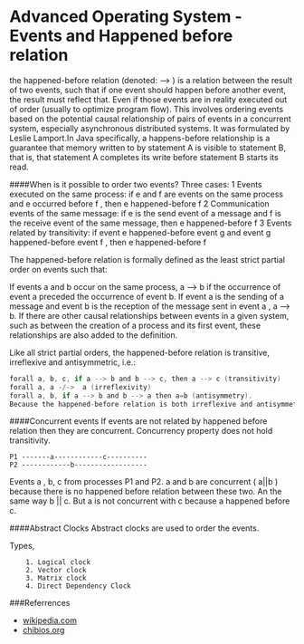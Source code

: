 Advanced Operating System - Events and Happened before relation
===============================================================
the happened-before relation (denoted: --> ) is a relation between the result of two events, such that if one event should happen before another event, the result must reflect that. Even if those events are in reality executed out of order (usually to optimize program flow). This involves ordering events based on the potential causal relationship of pairs of events in a concurrent system, especially asynchronous distributed systems. It was formulated by Leslie Lamport.In Java specifically, a happens-before relationship is a guarantee that memory written to by statement A is visible to statement B, that is, that statement A completes its write before statement B starts its read.


####When is it possible to order two events?
Three cases:
	1 Events executed on the same process:
		if e and f are events on the same process and e occurred before f , then e happened-before f
	2 Communication events of the same message:
		if e is the send event of a message and f is the receive event of the same message, then e happened-before f
	3 Events related by transitivity:
		if event e happened-before event g and event g happened-before event f , then e happened-before f
		
The happened-before relation is formally defined as the least strict partial order on events such that:

If events a and b occur on the same process, a --> b if the occurrence of event a  preceded the occurrence of event b.
If event a is the sending of a message and event b is the reception of the message sent in event a , a --> b.
If there are other causal relationships between events in a given system, such as between the creation of a process and its first event, these relationships are also added to the definition.

Like all strict partial orders, the happened-before relation is transitive, irreflexive and antisymmetric, i.e.:

```c
forall a, b, c, if a --> b and b --> c, then a --> c (transitivity)
forall a, a -/->  a (irreflexivity)
forall a, b, if a --> b and b --> a then a=b (antisymmetry).
Because the happened-before relation is both irreflexive and antisymmetric, it follows that: if a --> b then b -/-> a.
```

####Concurrent events
If events are not related by happened before relation then they are concurrent. Concurrency property does not hold transitivity.
```
P1 -------a------------c----------
P2 ------------b------------------
```
Events a , b, c from processes P1 and P2. a and b are concurrent ( a||b ) because there is no happened before relation between these two. An the same way b || c. But a is not concurrent with c because a happened before c.

####Abstract Clocks
Abstract clocks are used to order the events. 

Types,
```
	1. Logical clock
	2. Vector clock
	3. Matrix clock
	4. Direct Dependency Clock
```
###Referrences

* [wikipedia.com](http://en.wikipedia.org/wiki/Happened-before)
* [chibios.org](http://www.chibios.org/dokuwiki/doku.php?id=chibios:articles:semaphores_mutexes)

